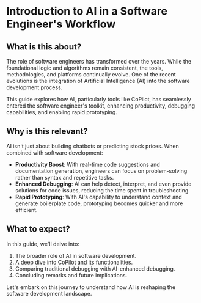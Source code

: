 # Introduction to AI in a Software Engineer's Workflow

## What is this about?

The role of software engineers has transformed over the years. While the foundational logic and algorithms remain consistent, the tools, methodologies, and platforms continually evolve. One of the recent evolutions is the integration of Artificial Intelligence (AI) into the software development process.

This guide explores how AI, particularly tools like CoPilot, has seamlessly entered the software engineer's toolkit, enhancing productivity, debugging capabilities, and enabling rapid prototyping.

## Why is this relevant?

AI isn't just about building chatbots or predicting stock prices. When combined with software development:

- **Productivity Boost**: With real-time code suggestions and documentation generation, engineers can focus on problem-solving rather than syntax and repetitive tasks.
- **Enhanced Debugging**: AI can help detect, interpret, and even provide solutions for code issues, reducing the time spent in troubleshooting.
- **Rapid Prototyping**: With AI's capability to understand context and generate boilerplate code, prototyping becomes quicker and more efficient.

## What to expect?

In this guide, we'll delve into:
1. The broader role of AI in software development.
2. A deep dive into CoPilot and its functionalities.
3. Comparing traditional debugging with AI-enhanced debugging.
4. Concluding remarks and future implications.

Let's embark on this journey to understand how AI is reshaping the software development landscape.
